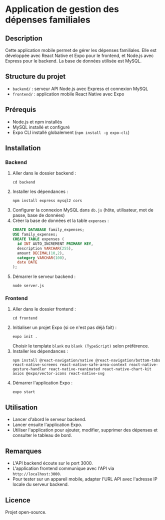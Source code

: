 # Application de gestion des dépenses familiales

## Description
Cette application mobile permet de gérer les dépenses familiales. Elle est développée avec React Native et Expo pour le frontend, et Node.js avec Express pour le backend. La base de données utilisée est MySQL.

## Structure du projet
- `backend/` : serveur API Node.js avec Express et connexion MySQL
- `frontend/` : application mobile React Native avec Expo

## Prérequis
- Node.js et npm installés
- MySQL installé et configuré
- Expo CLI installé globalement (`npm install -g expo-cli`)

## Installation

### Backend
1. Aller dans le dossier backend :
   ```
   cd backend
   ```
2. Installer les dépendances :
   ```
   npm install express mysql2 cors
   ```
3. Configurer la connexion MySQL dans `db.js` (hôte, utilisateur, mot de passe, base de données)
4. Créer la base de données et la table `expenses` :
   ```sql
   CREATE DATABASE family_expenses;
   USE family_expenses;
   CREATE TABLE expenses (
     id INT AUTO_INCREMENT PRIMARY KEY,
     description VARCHAR(255),
     amount DECIMAL(10,2),
     category VARCHAR(100),
     date DATE
   );
   ```
5. Démarrer le serveur backend :
   ```
   node server.js
   ```

### Frontend
1. Aller dans le dossier frontend :
   ```
   cd frontend
   ```
2. Initialiser un projet Expo (si ce n'est pas déjà fait) :
   ```
   expo init .
   ```
   Choisir le template `blank` ou `blank (TypeScript)` selon préférence.
3. Installer les dépendances :
   ```
   npm install @react-navigation/native @react-navigation/bottom-tabs react-native-screens react-native-safe-area-context react-native-gesture-handler react-native-reanimated react-native-chart-kit axios @expo/vector-icons react-native-svg
   ```
4. Démarrer l'application Expo :
   ```
   expo start
   ```

## Utilisation
- Lancer d'abord le serveur backend.
- Lancer ensuite l'application Expo.
- Utiliser l'application pour ajouter, modifier, supprimer des dépenses et consulter le tableau de bord.

## Remarques
- L'API backend écoute sur le port 3000.
- L'application frontend communique avec l'API via `http://localhost:3000`.
- Pour tester sur un appareil mobile, adapter l'URL API avec l'adresse IP locale du serveur backend.

## Licence
Projet open-source.
